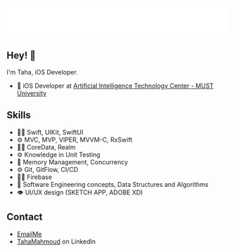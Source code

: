 
<h1 align="center">
  <img src="https://raw.githubusercontent.com/TahaMahmoud/TahaMahmoud/5bce03788481e71382e4174c46266ccaee3dd184/name.svg" alt="Taha Mahmoud" />
</h1>

## Hey! 👋
I'm Taha, iOS Developer.

- 🧭 iOS Developer at [Artificial Intelligence Technology Center - MUST University](https://www.must.edu.eg)

## Skills
-	👨‍💻 Swift, UIKit, SwiftUI
-	⚙️ MVC, MVP, VIPER, MVVM-C, RxSwift
-	👨‍💻 CoreData, Realm 
-	⚙️ Knowledge in Unit Testing
-	💽 Memory Management, Concurrency 
-	⚙️ Git, GitFlow, CI/CD
-	👨‍💻 Firebase
-	💽 Software Engineering concepts, Data Structures and Algorithms
-	👁️ UI/UX design (SKETCH APP, ADOBE XD)


## Contact
- [EmailMe](mailto:taha.nagy06@gmail.com)
- [TahaMahmoud](https://www.linkedin.com/in/engtahamahmoud/) on LinkedIn
